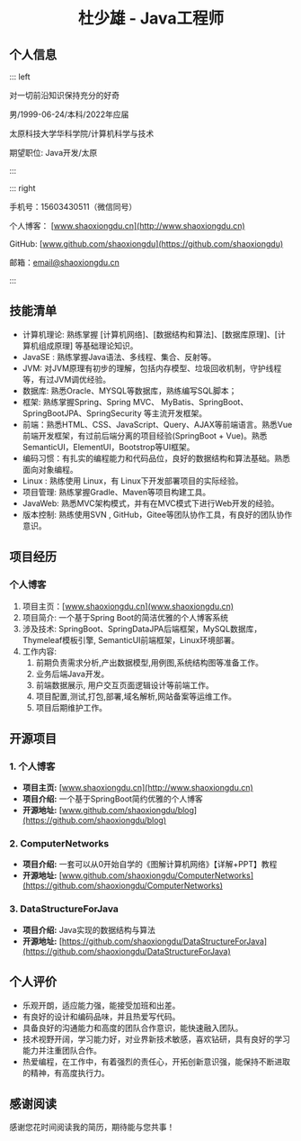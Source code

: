 # <center>杜少雄 - Java工程师</center>

## 个人信息

::: left

对一切前沿知识保持充分的好奇

男/1999-06-24/本科/2022年应届

太原科技大学华科学院/计算机科学与技术

期望职位: Java开发/太原

:::

::: right

手机号：15603430511（微信同号）

个人博客： [www.shaoxiongdu.cn](http://www.shaoxiongdu.cn)

GitHub: [www.github.com/shaoxiongdu](https://github.com/shaoxiongdu)

邮箱：[email@shaoxiongdu.cn](mailto:email@shaoxiongdu.cn)

:::

## 技能清单

- 计算机理论: 熟练掌握 [计算机网络]、[数据结构和算法]、[数据库原理]、[计算机组成原理] 等基础理论知识。
- JavaSE : 熟练掌握Java语法、多线程、集合、反射等。
- JVM: 对JVM原理有初步的理解，包括内存模型、垃圾回收机制，守护线程等，有过JVM调优经验。 
- 数据库: 熟悉Oracle、MYSQL等数据库，熟练编写SQL脚本；
- 框架: 熟练掌握Spring、Spring MVC、 MyBatis、SpringBoot、SpringBootJPA、SpringSecurity 等主流开发框架。
- 前端：熟悉HTML、CSS、JavaScript、Query、AJAX等前端语言。熟悉Vue前端开发框架，有过前后端分离的项目经验(SpringBoot + Vue)。熟悉SemanticUI，ElementUI，Bootstrop等UI框架。
- 编码习惯：有扎实的编程能力和代码品位，良好的数据结构和算法基础。熟悉面向对象编程。
- Linux : 熟练使用 Linux，有 Linux下开发部署项目的实际经验。
- 项目管理: 熟练掌握Gradle、Maven等项目构建工具。
- JavaWeb:  熟悉MVC架构模式，并有在MVC模式下进行Web开发的经验。
- 版本控制: 熟练使用SVN , GitHub，Gitee等团队协作工具，有良好的团队协作意识。

## 项目经历

### 个人博客

1. 项目主页：[www.shaoxiongdu.cn](www.shaoxiongdu.cn)
2. 项目简介: 一个基于Spring Boot的简洁优雅的个人博客系统
3. 涉及技术: SpringBoot、SpringDataJPA后端框架，MySQL数据库，Thymeleaf模板引擎, SemanticUI前端框架，Linux环境部署。
4. 工作内容:
	1. 前期负责需求分析,产出数据模型,用例图,系统结构图等准备工作。
	2. 业务后端Java开发。
	3. 前端数据展示, 用户交互页面逻辑设计等前端工作。
	4. 项目配置,测试,打包,部署,域名解析,网站备案等运维工作。
   5. 项目后期维护工作。

## 开源项目

### 1. 个人博客

- **项目主页:**  [www.shaoxiongdu.cn](http://www.shaoxiongdu.cn)
- **项目介绍:**  一个基于SpringBoot简约优雅的个人博客
- **开源地址:**  [www.github.com/shaoxiongdu/blog](https://github.com/shaoxiongdu/blog)

### 2. ComputerNetworks
- **项目介绍:**  一套可以从0开始自学的《图解计算机网络》【详解+PPT】教程
- **开源地址:**  [www.github.com/shaoxiongdu/ComputerNetworks](https://github.com/shaoxiongdu/ComputerNetworks)

### 3. DataStructureForJava
- **项目介绍:**  Java实现的数据结构与算法
- **开源地址:**  [https://github.com/shaoxiongdu/DataStructureForJava](https://github.com/shaoxiongdu/DataStructureForJava)

## 个人评价

- 乐观开朗，适应能力强，能接受加班和出差。
- 有良好的设计和编码品味，并且热爱写代码。
- 具备良好的沟通能力和高度的团队合作意识，能快速融入团队。
- 技术视野开阔，学习能力好，对业界新技术敏感，喜欢钻研，具有良好的学习能力并注重团队合作。
- 热爱编程，在工作中，有着强烈的责任心，开拓创新意识强，能保持不断进取的精神，有高度执行力。

## 感谢阅读
感谢您花时间阅读我的简历，期待能与您共事！
